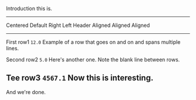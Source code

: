 Introduction this is.

------------------------------------------------------------------------
 Centered   Default           Right Left
  Header    Aligned         Aligned Aligned
----------- ----------- ----------- ------------------------------------
  First     row1             `12.0` Example of a row that goes on and on and
                                    spans multiple lines.

  Second    row2              `5.0` Here's another one. Note
                                    the blank line between
                                    rows.

   Tee      row3           `4567.1` Now this is interesting.
------------------------------------------------------------------------

And we're done.

